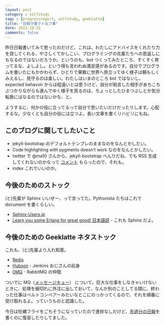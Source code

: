 ```yaml
---
layout: post
category : selfstudy
tags : [progressreport, selfstudy, geeklatte]
title: "日報ヲ書クト云フ事"
date: 2012-10-22
comments: false
---
```


昨日日報書いてみて思ったのだけど、これは、わたしにアドバイスをくれたり力を貸してくれる、やさしくてかしこい、プログラミングの先輩たちへの恩返しにもなるのではないだろうか。というのも、bot つくってみたところ、すくすく育ってるな、よしよし。という得も言われぬ満足感があるのです。自分でプログラムを書いたにもかかわらず、ひとりで果敢に世界へ旅立ってゆく様子は頼もしくみえるし、見守るのは楽しい。わたしはいまのところ bot ではないし、expected behavoir からは程遠いとは思うけど、自分が助言した相手があちこちぶつかりながらも進んでゆく様子を見るのは、ちょっとしたひまつぶしとか気分転換にはなるのではないかな、と。

ようするに、何かの役に立ってるって自分で思いたいだけだったりします。心配するな。少なくとも自分の役には立つよ。長い文章を書くリハビリにもね。

## このブログに関してしたいこと

* jekyll-bootstrap のデフォルトテンプレのままなのをなんとかしたい。
* Code highlighting with pygments doesn't work なのをなんとかしたい。
* twitter で @ma10 さんから、jekyll-bootstrap べんりだね、でも RSS 生成してくれないのかなって [コメント](https://twitter.com/ma10/status/260299608868139008) もらったので、それも。
* index これでいいのか。

## 今後のためのストック
(と)先輩が Sphinx いいぜー、って言ってた。Pythonista たちはこれで document を書くらしい。

* [Sphinx-Users.jp](http://sphinx-users.jp/)
* [Learn you some Erlang for great good! 日本語訳](http://www.ymotongpoo.com/works/lyse-ja/) - これも Sphinx だよ。

## 今後のための Geeklatte ネタストック
これも、(と)先輩より入れ知恵。

* [Redis](http://redis.io/)
* [Hubson](http://wiki.hudson-ci.org/display/HUDSON/Logo) - Jenkins おじさんの前身
* [0MQ](http://www.zeromq.org/) - RabbitMQ の仲間

ついでに MQ（[メッセージキュー](http://ja.wikipedia.org/wiki/%E3%83%A1%E3%83%83%E3%82%BB%E3%83%BC%E3%82%B8%E3%82%AD%E3%83%A5%E3%83%BC)） について。巨大な仕事をしなきゃいけないときに、処理を細切れに外注に出しておいて、なんか別のことしてる間に、終わった仕事はベルトコンベアーみたいなとこにのっかってくるので、それを順番に受け取れるよ。っていうものと認識した。

今日は牡蠣フライをごちそうになっていたので進捗なしだけど、[先週分の日報](/2012/10/17-astral-and-me.html)を書くのに復習したりしてました。

